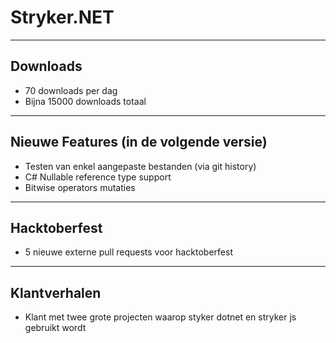 # Stryker.NET

---

## Downloads
 - 70 downloads per dag
 - Bijna 15000 downloads totaal
 
---

## Nieuwe Features (in de volgende versie)
 - Testen van enkel aangepaste bestanden (via git history)
 - C# Nullable reference type support
 - Bitwise operators mutaties

---

## Hacktoberfest

 - 5 nieuwe externe pull requests voor hacktoberfest
 
---

## Klantverhalen

 - Klant met twee grote projecten waarop styker dotnet en stryker js gebruikt wordt
